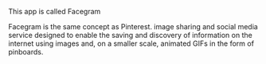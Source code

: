 This app is called Facegram

Facegram is the same concept as Pinterest. image sharing and social media service designed to enable the saving and discovery of information on the internet using images and, on a smaller scale, animated GIFs in the form of pinboards.